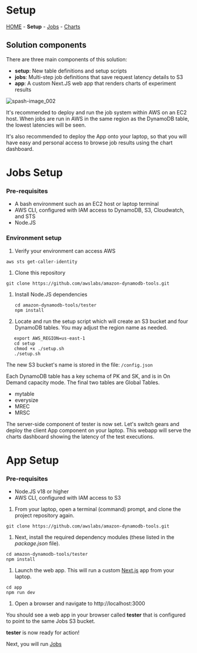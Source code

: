# Setup

[HOME](../README.md) - **Setup** - [Jobs](../jobs/README.md) - [Charts](../app/README.md)


## Solution components
There are three main components of this solution:
 * **setup**: New table definitions and setup scripts
 * **jobs**: Multi-step job definitions that save request latency details to S3
 * **app**: A custom Next.JS web app that renders charts of experiment results

![spash-image_002](/amazon-dynamodb-tools/tester/public/tester_s02.png)

It's recommended to deploy and run the job system within AWS on an EC2 host. When jobs are run in AWS in the same region as the DynamoDB table, the lowest latencies will be seen.

It's also recommended to deploy the App onto your laptop, so that you will have easy and personal access to browse job results using the chart dashboard. 

# Jobs Setup

### Pre-requisites
* A bash environment such as an EC2 host or laptop terminal
* AWS CLI, configured with IAM access to DynamoDB, S3, Cloudwatch, and STS
* Node.JS 

### Environment setup
1. Verify your environment can access AWS
```
aws sts get-caller-identity
```

1. Clone this repository

 ```
 git clone https://github.com/awslabs/amazon-dynamodb-tools.git
 ```

1. Install Node.JS dependencies
   
   ```
   cd amazon-dynamodb-tools/tester
   npm install
   ```

1. Locate and run the setup script which will create an S3 bucket and four DynamoDB tables. You may adjust the region name as needed.
   
```
   export AWS_REGION=us-east-1
   cd setup
   chmod +x ./setup.sh
   ./setup.sh
```
   
   The new S3 bucket's name is stored in the file: ```/config.json```
   
   Each DynamoDB table has a key schema of PK and SK, and is in On Demand capacity mode. The final two tables are Global Tables.

   * mytable
   * everysize
   * MREC
   * MRSC

The server-side component of tester is now set. Let's switch gears and deploy the client App component on your laptop. This webapp will serve the charts dashboard showing the latency of the test executions.

# App Setup
### Pre-requisites

* Node.JS v18 or higher
* AWS CLI, configured with IAM access to S3 

1. From your laptop, open a terminal (command) prompt, and clone the project repository again. 

 ```
 git clone https://github.com/awslabs/amazon-dynamodb-tools.git
 ```
   
1.  Next, install the required dependency modules (these listed in the *package.json* file).
```
cd amazon-dynamodb-tools/tester
npm install
```
   
1. Launch the web app. This will run a custom [Next.js](https://nextjs.org/) app from your laptop. 
   
```
cd app
npm run dev
```

1. Open a browser and navigate to http://localhost:3000

You should see a web app in your browser called **tester** that is configured to point to the same Jobs S3 bucket.

**tester** is now ready for action! 

Next, you will run [Jobs](../jobs/README.md)
